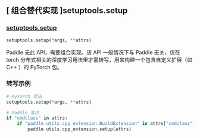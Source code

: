 ## [ 组合替代实现 ]setuptools.setup

### [setuptools.setup](https://setuptools.pypa.io/en/latest/userguide/quickstart.html)

```python
setuptools.setup(*args, **attrs)
```

Paddle 无此 API，需要组合实现。该 API 一般情况下与 Paddle 无关，仅在 torch 分布式相关的深度学习用法里才需转写，用来构建一个包含自定义扩展（如 C++ ）的 PyTorch 包。

### 转写示例

```python
# PyTorch 写法
setuptools.setup(*args, **attrs)

# Paddle 写法
if "cmdclass" in attrs:
    if "paddle.utils.cpp_extension.BuildExtension" in attrs["cmdclass"]:
        paddle.utils.cpp_extension.setup(attrs)
```

